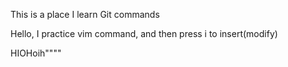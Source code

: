This is a place I learn Git commands

Hello, I practice vim command, and then press i to insert(modify)



HIOHoih""""


